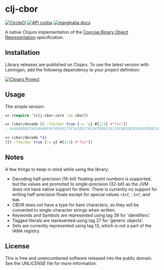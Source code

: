 clj-cbor
========

[![CircleCI](https://circleci.com/gh/greglook/clj-cbor.svg?style=shield&circle-token=21efcbc50fe431aa2efc22413ba1f4407fec6283)](https://circleci.com/gh/greglook/clj-cbor)
[![API codox](https://img.shields.io/badge/doc-API-blue.svg)](https://greglook.github.io/clj-cbor/api/)
[![marginalia docs](https://img.shields.io/badge/doc-marginalia-blue.svg)](https://greglook.github.io/clj-cbor/marginalia/uberdoc.html)

A native Clojure implementation of the [Concise Binary Object Representation](http://cbor.io/)
specification.


## Installation

Library releases are published on Clojars. To use the latest version with
Leiningen, add the following dependency to your project definition:

[![Clojars Project](http://clojars.org/mvxcvi/clj-cbor/latest-version.svg)](http://clojars.org/mvxcvi/clj-cbor)


## Usage

The simple version:

```clojure
=> (require '[clj-cbor.core :as cbor])

=> (cbor/encode [0 :foo/bar true {:x 'y} #{1/3} #"foo"])
; 0x8600D827683A666F6F2F626172F5A1D827623A78D8276179CD81D81E820103D82363666F6F

=> (cbor/decode *1)
([0 :foo/bar true {:x y} #{1/3} #"foo"])
```


## Notes

A few things to keep in mind while using the library:

- Decoding half-precision (16-bit) floating-point numbers is supported, but the
  values are promoted to single-precision (32-bit) as the JVM does not have
  native support for them. There is currently no support for writing
  half-precision floats except for special values `+Inf`, `-Inf`, and `NaN`.
- CBOR does not have a type for bare characters, so they will be converted to
  single-character strings when written.
- Keywords and Symbols are represented using tag 39 for 'identifiers'.
- Tagged literals are represented using tag 27 for 'generic objects'.
- Sets are currently represented using tag 13, which is not a part of the IANA
  registry.


## License

This is free and unencumbered software released into the public domain.
See the UNLICENSE file for more information.
